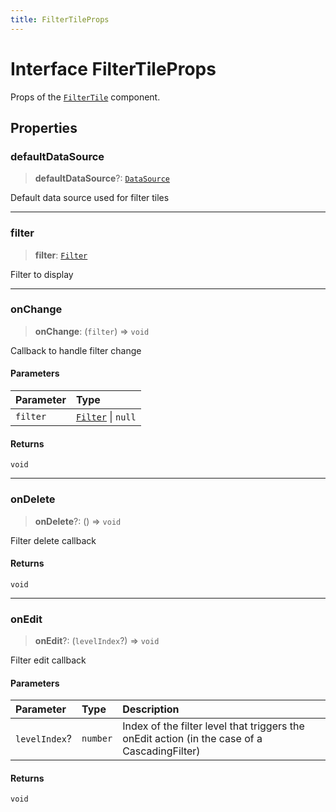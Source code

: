 ```yaml
---
title: FilterTileProps
---
```


# Interface FilterTileProps

Props of the [`FilterTile`](../filter-tiles/class.FilterTile.md) component.

## Properties

### defaultDataSource

> **defaultDataSource**?: [`DataSource`](../../sdk-data/type-aliases/type-alias.DataSource.md)

Default data source used for filter tiles

***

### filter

> **filter**: [`Filter`](../../sdk-data/interfaces/interface.Filter.md)

Filter to display

***

### onChange

> **onChange**: (`filter`) => `void`

Callback to handle filter change

#### Parameters

| Parameter | Type |
| :------ | :------ |
| `filter` | [`Filter`](../../sdk-data/interfaces/interface.Filter.md) \| `null` |

#### Returns

`void`

***

### onDelete

> **onDelete**?: () => `void`

Filter delete callback

#### Returns

`void`

***

### onEdit

> **onEdit**?: (`levelIndex`?) => `void`

Filter edit callback

#### Parameters

| Parameter | Type | Description |
| :------ | :------ | :------ |
| `levelIndex`? | `number` | Index of the filter level that triggers the onEdit action (in the case of a CascadingFilter) |

#### Returns

`void`

